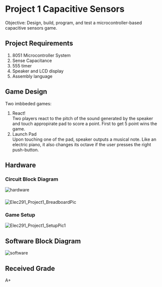 # Project 1 Capacitive Sensors

Objective: Design, build, program, and test a microcontroller-based capacitive sensors game.

## Project Requirements

1. 8051 Microcontroller System
2. Sense Capacitance 
3. 555 timer
4. Speaker and LCD display
5. Assembly language

## Game Design

Two imbbeded games:
1. React!  
  Two players react to the pitch of the sound generated by the speaker and touch appropirate pad to score a point. First to get 5 point wins the game. 
2. Launch Pad  
  Upon touching one of the pad, speaker outputs a musical note. Like an electric piano, it also changes its octave if the user presses the right push-button. 
  
## Hardware

### Circuit Block Diagram
![hardware](https://user-images.githubusercontent.com/63937643/165002043-d76ab7d5-e102-4b23-b2f1-d831e9154319.png)

### 
![Elec291_Project1_BreadboardPic](https://user-images.githubusercontent.com/63937643/156922149-a7669ab9-f8a8-4efe-b766-c7c0fde9c6f3.jpeg)

### Game Setup
![Elec291_Project1_SetupPic1](https://user-images.githubusercontent.com/63937643/156922115-f7641621-e715-453f-b48e-899518aed01e.jpeg)

## Software Block Diagram

![software](https://user-images.githubusercontent.com/63937643/165002061-1f2f23f8-cdd1-4c0d-815b-7f7422b4ca75.png)

## Received Grade

A+









